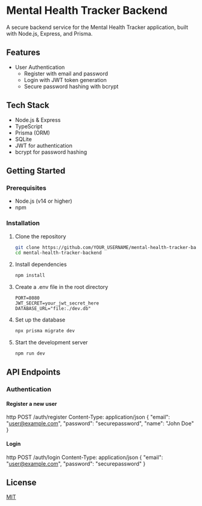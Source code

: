 # Mental Health Tracker Backend

A secure backend service for the Mental Health Tracker application, built with Node.js, Express, and Prisma.

## Features

- User Authentication
  - Register with email and password
  - Login with JWT token generation
  - Secure password hashing with bcrypt

## Tech Stack

- Node.js & Express
- TypeScript
- Prisma (ORM)
- SQLite
- JWT for authentication
- bcrypt for password hashing

## Getting Started

### Prerequisites

- Node.js (v14 or higher)
- npm

### Installation

1. Clone the repository

   ```bash
   git clone https://github.com/YOUR_USERNAME/mental-health-tracker-backend.git
   cd mental-health-tracker-backend
   ```

2. Install dependencies

   ```bash
   npm install
   ```

3. Create a .env file in the root directory

   ```env
   PORT=8080
   JWT_SECRET=your_jwt_secret_here
   DATABASE_URL="file:./dev.db"
   ```

4. Set up the database

   ```bash
   npx prisma migrate dev
   ```

5. Start the development server
   ```bash
   npm run dev
   ```

## API Endpoints

### Authentication

#### Register a new user

http
POST /auth/register
Content-Type: application/json
{
"email": "user@example.com",
"password": "securepassword",
"name": "John Doe"
}

#### Login

http
POST /auth/login
Content-Type: application/json
{
"email": "user@example.com",
"password": "securepassword"
}

## License

[MIT](https://choosealicense.com/licenses/mit/)
